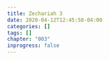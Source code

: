```yaml
---
title: Zechariah 3
date: 2020-04-12T12:45:58-04:00
categories: []
tags: []
chapter: "003"
inprogress: false
---
```



